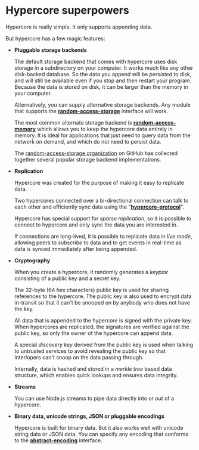 # Hypercore superpowers

Hypercore is really simple. It only supports appending data.

But hypercore has a few magic features:

* **Pluggable storage backends**

  The default storage backend that comes with hypercore uses disk storage
  in a subdirectory on your computer. It works much like any other disk-backed
  database. So the data you append will be *persisted* to disk, and will still
  be available even if you stop and then restart your program. Because the data
  is stored on disk, it can be larger than the memory in your computer.

  Alternatively, you can supply alternative storage backends. Any module that
  supports the
  **[random-access-storage](https://github.com/random-access-storage/random-access-storage)**
  interface will work.

  The most common alternate storage backend is
  **[random-access-memory](https://github.com/random-access-storage/random-access-memory)**
  which allows you to keep the hypercore data entirely in memory. It is ideal
  for applications that just need to query data from the network on demand, and
  which do not need to persist data.

  The [random-access-storage
  organization](https://github.com/random-access-storage) on GitHub has
  collected together several popular storage backend implementations.

* **Replication**

  Hypercore was created for the purpose of making it easy to replicate data.

  Two hypercores connected over a bi-directional connection can talk to each
  other and efficiently sync data using the
  "**[hypercore-protocol](https://github.com/mafintosh/hypercore-protocol)**".

  Hypercore has special support for *sparse replication*, so it is possible to
  connect to hypercore and only sync the data you are interested in.

  If connections are long-lived, it is possible to replicate data in *live
  mode*, allowing peers to *subscribe* to data and to get events in real-time
  as data is synced immediately after being appended.

* **Cryptography**

  When you create a hypercore, it randomly generates a *keypair* consisting of
  a public key and a secret key.

  The 32-byte (64 hex characters) public key is used for sharing references to
  the hypercore. The public key is also used to encrypt data in-transit so that
  it can't be snooped on by anybody who does not have the key.

  All data that is appended to the hypercore is signed with the private key.
  When hypercores are replicated, the signatures are verified against the
  public key, so only the owner of the hypercore can append data.

  A special *discovery key* derived from the public key is used when
  talking to untrusted services to avoid revealing the public key so that
  interlopers can't snoop on the data passing through.

  Internally, data is hashed and stored in a *merkle tree* based data structure,
  which enables quick lookups and ensures data integrity.

* **Streams**

  You can use Node.js streams to pipe data directly into or out of a hypercore.

* **Binary data, unicode strings, JSON or pluggable encodings**

  Hypercore is built for binary data. But it also works well with unicode
  string data or JSON data. You can specify any encoding that conforms to the
  **[abstract-encoding](https://github.com/mafintosh/abstract-encoding)**
  interface.
